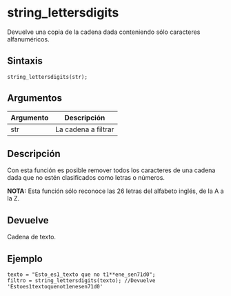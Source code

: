 # string_lettersdigits

Devuelve una copia de la cadena dada conteniendo sólo caracteres alfanuméricos.

## Sintaxis

  
```gml  
string_lettersdigits(str);  
```  

## Argumentos

Argumento|Descripción|  
---|---|  
str|La cadena a filtrar|  

## Descripción

Con esta función es posible remover todos los caracteres de una cadena dada que no estén clasificados como letras o números.  
  
**NOTA:** Esta función sólo reconoce las 26 letras del alfabeto inglés, de la A a la Z.

## Devuelve

Cadena de texto.

## Ejemplo

  
```gml  
texto = "Esto_es1_texto que no t1**ene_sen71d0";  
filtro = string_lettersdigits(texto); //Devuelve 'Estoes1textoquenot1enesen71d0'  
```